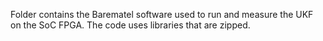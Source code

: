 Folder contains the Barematel software used to run and measure the UKF on the SoC FPGA.
The code uses libraries that are zipped.
